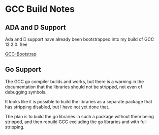 GCC Build Notes
===============

ADA and D Support
-----------------

Ada and D support have already been bootstrapped into my build of
GCC 12.2.0. See

[GCC-Bootstrap](https://github.com/YellowJacketLinux/GCC-Bootstrap)


Go Support
----------

The GCC go compiler builds and works, but there is a warning in the
documentation that the libraries should not be stripped, not even of
debugging symbols.

It looks like it is possible to build the libraries as a separate
package that has stripping disabled, but I have not yet done that.

The plan is to build the go libraries in such a package without them
being stripped, and then rebuild GCC excluding the go libraries and
with full stripping.
